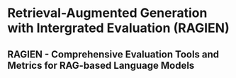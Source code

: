 # Retrieval-Augmented Generation with Intergrated Evaluation (RAGIEN)  

## RAGIEN - Comprehensive Evaluation Tools and Metrics for RAG-based Language Models
